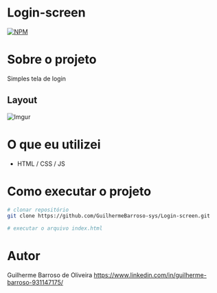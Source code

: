# Login-screen

[![NPM](https://img.shields.io/npm/l/react)](https://github.com/GuilhermeBarroso-sys/Login-screen/blob/main/LICENSE) 

# Sobre o projeto
Simples tela de login 

## Layout

![Imgur](https://imgur.com/0mm8AMJ.png)


# O que eu utilizei

- HTML / CSS / JS 



# Como executar o projeto

```bash
# clonar repositório
git clone https://github.com/GuilhermeBarroso-sys/Login-screen.git

# executar o arquivo index.html
```


# Autor

Guilherme Barroso de Oliveira
https://www.linkedin.com/in/guilherme-barroso-931147175/
